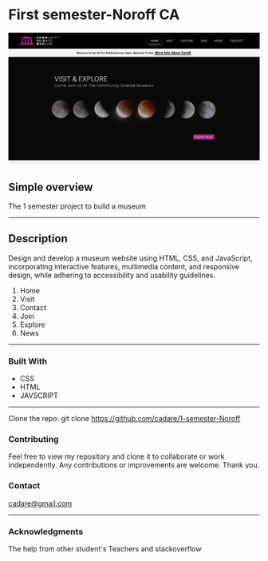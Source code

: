 # First semester-Noroff CA


![Alt text](/img/screenshot.png?raw=true "Optional Title")


## Simple overview

The 1 semester project to build a museum

---
## Description
  Design and develop a museum website using HTML, CSS, and JavaScript, incorporating interactive features, multimedia content, and responsive design, while adhering to accessibility and usability guidelines.


1. Home
2. Visit
3. Contact
4. Join
5. Explore
6. News


---

### Built With
- CSS
- HTML
- JAVSCRIPT

---

Clone the repo:
git clone https://github.com/cadare/1-semester-Noroff




### Contributing
Feel free to view my repository and clone it to collaborate or work independently. Any contributions or improvements are welcome. Thank you.

### Contact
cadare@gmail.com

---



### Acknowledgments
The help from other student's 
Teachers and stackoverflow


